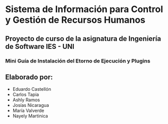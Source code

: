 # Sistema de Información para Control y Gestión de Recursos Humanos    

## Proyecto de curso de la asignatura de Ingeniería de Software IES - UNI 

### Mini Guía de Instalación del Etorno de Ejecución y Plugins

## Elaborado por:
- Eduardo Castellón
- Carlos Tapia
- Ashly Ramos
- Josías Nicaragua
- María Valverde
- Nayely Martinica